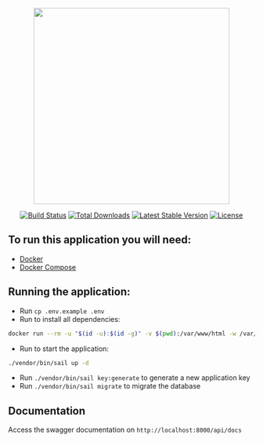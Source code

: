 <p align="center"><a href="https://laravel.com" target="_blank"><img src="https://raw.githubusercontent.com/laravel/art/master/logo-lockup/5%20SVG/2%20CMYK/1%20Full%20Color/laravel-logolockup-cmyk-red.svg" width="400"></a></p>

<p align="center">
<a href="https://travis-ci.org/laravel/framework"><img src="https://travis-ci.org/laravel/framework.svg" alt="Build Status"></a>
<a href="https://packagist.org/packages/laravel/framework"><img src="https://img.shields.io/packagist/dt/laravel/framework" alt="Total Downloads"></a>
<a href="https://packagist.org/packages/laravel/framework"><img src="https://img.shields.io/packagist/v/laravel/framework" alt="Latest Stable Version"></a>
<a href="https://packagist.org/packages/laravel/framework"><img src="https://img.shields.io/packagist/l/laravel/framework" alt="License"></a>
</p>

## To run this application you will need:
 - [Docker](https://www.docker.com)
 - [Docker Compose](https://docs.docker.com/compose/install/)

## Running the application:
- Run `cp .env.example .env`
- Run to install all dependencies:
```bash
docker run --rm -u "$(id -u):$(id -g)" -v $(pwd):/var/www/html -w /var/www/html laravelsail/php81-composer:latest composer install --ignore-platform-reqs
```
- Run to start the application:
```bash
./vendor/bin/sail up -d
```
- Run `./vendor/bin/sail key:generate` to generate a new application key
- Run `./vendor/bin/sail migrate` to migrate the database

## 
## Documentation
Access the swagger documentation on `http://localhost:8000/api/docs`
